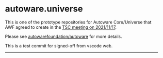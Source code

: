 # autoware.universe

This is one of the prototype repositories for Autoware Core/Universe that AWF agreed to create in the [TSC meeting on 2021/11/17](https://discourse.ros.org/t/technical-steering-committee-tsc-meeting-36-2021-11-17-minutes/23168).

Please see [autowarefoundation/autoware](https://github.com/autowarefoundation/autoware) for more details.

This is a test commit for signed-off from vscode web.


---
